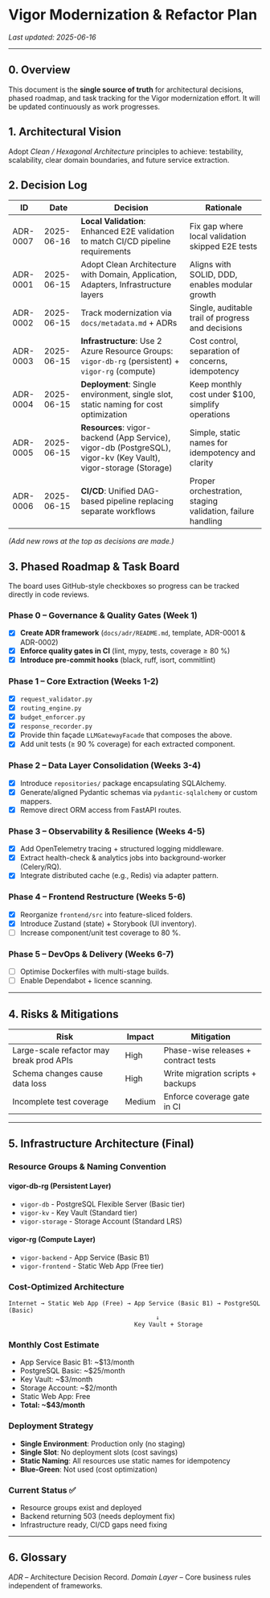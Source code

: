 # Vigor Modernization & Refactor Plan

_Last updated: 2025-06-16_

---

## 0. Overview

This document is the **single source of truth** for architectural decisions, phased roadmap, and task tracking for the Vigor modernization effort. It will be updated continuously as work progresses.

## 1. Architectural Vision

Adopt _Clean / Hexagonal Architecture_ principles to achieve: testability, scalability, clear domain boundaries, and future service extraction.

## 2. Decision Log

| ID       | Date       | Decision                                                                                                         | Rationale                                                  |
| -------- | ---------- | ---------------------------------------------------------------------------------------------------------------- | ---------------------------------------------------------- |
| ADR-0007 | 2025-06-16 | **Local Validation**: Enhanced E2E validation to match CI/CD pipeline requirements                               | Fix gap where local validation skipped E2E tests           |
| ADR-0001 | 2025-06-15 | Adopt Clean Architecture with Domain, Application, Adapters, Infrastructure layers                               | Aligns with SOLID, DDD, enables modular growth             |
| ADR-0002 | 2025-06-15 | Track modernization via `docs/metadata.md` + ADRs                                                                | Single, auditable trail of progress and decisions          |
| ADR-0003 | 2025-06-15 | **Infrastructure**: Use 2 Azure Resource Groups: `vigor-db-rg` (persistent) + `vigor-rg` (compute)               | Cost control, separation of concerns, idempotency          |
| ADR-0004 | 2025-06-15 | **Deployment**: Single environment, single slot, static naming for cost optimization                             | Keep monthly cost under $100, simplify operations          |
| ADR-0005 | 2025-06-15 | **Resources**: vigor-backend (App Service), vigor-db (PostgreSQL), vigor-kv (Key Vault), vigor-storage (Storage) | Simple, static names for idempotency and clarity           |
| ADR-0006 | 2025-06-15 | **CI/CD**: Unified DAG-based pipeline replacing separate workflows                                               | Proper orchestration, staging validation, failure handling |

_(Add new rows at the top as decisions are made.)_

## 3. Phased Roadmap & Task Board

The board uses GitHub-style checkboxes so progress can be tracked directly in code reviews.

### Phase 0 – Governance & Quality Gates (Week 1)

- [x] **Create ADR framework** (`docs/adr/README.md`, template, ADR-0001 & ADR-0002)
- [x] **Enforce quality gates in CI** (lint, mypy, tests, coverage ≥ 80 %)
- [x] **Introduce pre-commit hooks** (black, ruff, isort, commitlint)

### Phase 1 – Core Extraction (Weeks 1-2)

- [x] `request_validator.py`
- [x] `routing_engine.py`
- [x] `budget_enforcer.py`
- [x] `response_recorder.py`
- [x] Provide thin façade `LLMGatewayFacade` that composes the above.
- [x] Add unit tests (≥ 90 % coverage) for each extracted component.

### Phase 2 – Data Layer Consolidation (Weeks 3-4)

- [x] Introduce `repositories/` package encapsulating SQLAlchemy.
- [x] Generate/aligned Pydantic schemas via `pydantic-sqlalchemy` or custom mappers.
- [x] Remove direct ORM access from FastAPI routes.

### Phase 3 – Observability & Resilience (Weeks 4-5)

- [x] Add OpenTelemetry tracing + structured logging middleware.
- [x] Extract health-check & analytics jobs into background-worker (Celery/RQ).
- [x] Integrate distributed cache (e.g., Redis) via adapter pattern.

### Phase 4 – Frontend Restructure (Weeks 5-6)

- [x] Reorganize `frontend/src` into feature-sliced folders.
- [x] Introduce Zustand (state) + Storybook (UI inventory).
- [ ] Increase component/unit test coverage to 80 %.

### Phase 5 – DevOps & Delivery (Weeks 6-7)

- [ ] Optimise Dockerfiles with multi-stage builds.
- [ ] Enable Dependabot + licence scanning.

---

## 4. Risks & Mitigations

| Risk                                     | Impact | Mitigation                           |
| ---------------------------------------- | ------ | ------------------------------------ |
| Large-scale refactor may break prod APIs | High   | Phase-wise releases + contract tests |
| Schema changes cause data loss           | High   | Write migration scripts + backups    |
| Incomplete test coverage                 | Medium | Enforce coverage gate in CI          |

---

## 5. Infrastructure Architecture (Final)

### **Resource Groups & Naming Convention**

#### **vigor-db-rg** (Persistent Layer)

- `vigor-db` - PostgreSQL Flexible Server (Basic tier)
- `vigor-kv` - Key Vault (Standard tier)
- `vigor-storage` - Storage Account (Standard LRS)

#### **vigor-rg** (Compute Layer)

- `vigor-backend` - App Service (Basic B1)
- `vigor-frontend` - Static Web App (Free tier)

### **Cost-Optimized Architecture**

```
Internet → Static Web App (Free) → App Service (Basic B1) → PostgreSQL (Basic)
                                         ↓
                                   Key Vault + Storage
```

### **Monthly Cost Estimate**

- App Service Basic B1: ~$13/month
- PostgreSQL Basic: ~$25/month
- Key Vault: ~$3/month
- Storage Account: ~$2/month
- Static Web App: Free
- **Total: ~$43/month**

### **Deployment Strategy**

- **Single Environment**: Production only (no staging)
- **Single Slot**: No deployment slots (cost savings)
- **Static Naming**: All resources use static names for idempotency
- **Blue-Green**: Not used (cost optimization)

### **Current Status** ✅

- Resource groups exist and deployed
- Backend returning 503 (needs deployment fix)
- Infrastructure ready, CI/CD gaps need fixing

---

## 6. Glossary

_ADR_ – Architecture Decision Record.
_Domain Layer_ – Core business rules independent of frameworks.
